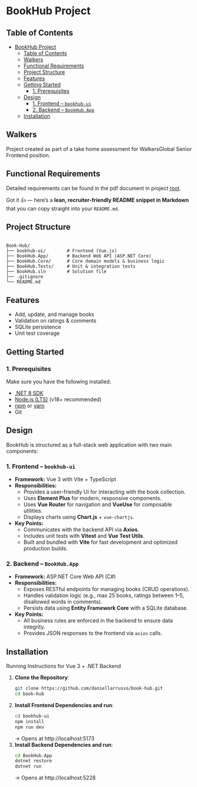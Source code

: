 # BookHub Project

## Table of Contents
- [BookHub Project](#bookhub-project)
  - [Table of Contents](#table-of-contents)
  - [Walkers](#walkers)
  - [Functional Requirements](#functional-requirements)
  - [Project Structure](#project-structure)
  - [Features](#features)
  - [Getting Started](#getting-started)
    - [1. Prerequisites](#1-prerequisites)
  - [Design](#design)
    - [1. Frontend – `bookhub-ui`](#1-frontend--bookhub-ui)
    - [2. Backend – `BookHub.App`](#2-backend--bookhubapp)
  - [Installation](#installation)

## Walkers
Project created as part of a take home assessment for WalkersGlobal Senior Frontend position.

## Functional Requirements
Detailed requirements can be found in the pdf document in project [root](Walkers%20Technical%20Assessment%201.0%20-%20Full-Stack%20Developer.pdf).

Got it 👍 — here’s a **lean, recruiter-friendly README snippet in Markdown** that you can copy straight into your `README.md`.

## Project Structure

```

Book-Hub/
├── bookhub-ui/        # Frontend (Vue.js)
├── BookHub.App/       # Backend Web API (ASP.NET Core)
├── BookHub.Core/      # Core domain models & business logic
├── BookHub.Tests/     # Unit & integration tests
├── BookHub.sln        # Solution file
├── .gitignore
└── README.md

````

## Features
- Add, update, and manage books  
- Validation on ratings & comments  
- SQLite persistence  
- Unit test coverage  


## Getting Started
### 1. Prerequisites
Make sure you have the following installed:
- [.NET 8 SDK](https://dotnet.microsoft.com/download/dotnet/8.0)  
- [Node.js (LTS)](https://nodejs.org/) (v18+ recommended)  
- [npm](https://www.npmjs.com/) or [yarn](https://yarnpkg.com/)  
- Git  

## Design

BookHub is structured as a full-stack web application with two main components:

### 1. Frontend – `bookhub-ui`
- **Framework:** Vue 3 with Vite + TypeScript
- **Responsibilities:**
  - Provides a user-friendly UI for interacting with the book collection.
  - Uses **Element Plus** for modern, responsive components.
  - Uses **Vue Router** for navigation and **VueUse** for composable utilities.
  - Displays charts using **Chart.js** + `vue-chartjs`.
- **Key Points:**
  - Communicates with the backend API via **Axios**.
  - Includes unit tests with **Vitest** and **Vue Test Utils**.
  - Built and bundled with **Vite** for fast development and optimized production builds.
  
### 2. Backend – `BookHub.App`
- **Framework:** ASP.NET Core Web API (C#)
- **Responsibilities:**
  - Exposes RESTful endpoints for managing books (CRUD operations).
  - Handles validation logic (e.g., max 25 books, ratings between 1–5, disallowed words in comments).
  - Persists data using **Entity Framework Core** with a SQLite database.
- **Key Points:**
  - All business rules are enforced in the backend to ensure data integrity.
  - Provides JSON responses to the frontend via `axios` calls.





## Installation

Running Instructions for Vue 3 + .NET Backend

1. **Clone the Repository**:
   ```bash
   git clone https://github.com/daniellarrusso/book-hub.git
   cd book-hub
   ```
2. **Install Frontend Dependencies and run**:
   ```bash
   cd bookhub-ui
   npm install
   npm run dev
   ```
   → Opens at http://localhost:5173
3. **Install Backend Dependencies and run**:
   ```bash
   cd BookHub.App
   dotnet restore
   dotnet run
   ```
   → Opens at http://localhost:5228
